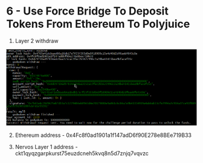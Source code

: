 # 6 - Use Force Bridge To Deposit Tokens From Ethereum To Polyjuice

1. Layer 2 withdraw

![Layer 2 withdraw](./layer2-withdraw-command.png)

2. Ethereum address - 0x4Fc8f0ad1901a1f147adD6f90E278e8BEe719B33

3. Nervos Layer 1 address - ckt1qyqzgarpkurst75euzdcneh5kvq8n5d7znjq7vqvzc
